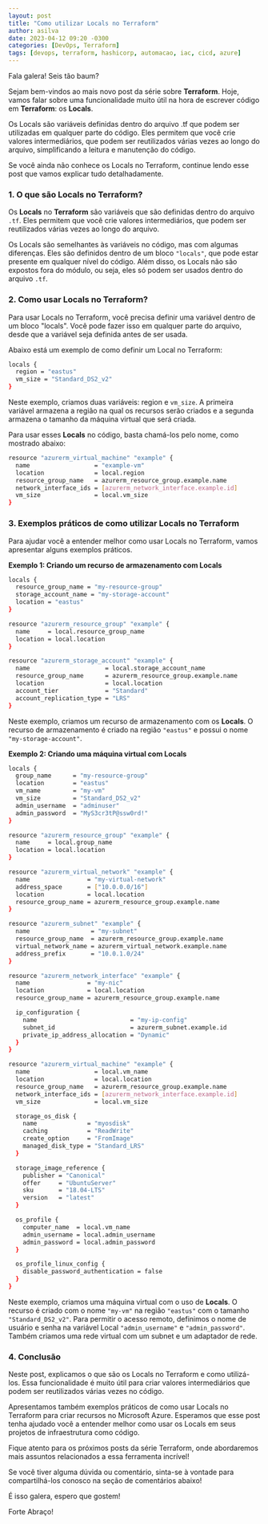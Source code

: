 ```yaml
---
layout: post
title: "Como utilizar Locals no Terraform"
author: asilva
date: 2023-04-12 09:20 -0300
categories: [DevOps, Terraform]
tags: [devops, terraform, hashicorp, automacao, iac, cicd, azure]
---
```


Fala galera! Seis tão baum?

Sejam bem-vindos ao mais novo post da série sobre **Terraform**. Hoje, vamos falar sobre uma funcionalidade muito útil na hora de escrever código em **Terraform**: os **Locals**.

Os Locals são variáveis definidas dentro do arquivo .tf que podem ser utilizadas em qualquer parte do código. Eles permitem que você crie valores intermediários, que podem ser reutilizados várias vezes ao longo do arquivo, simplificando a leitura e manutenção do código.

Se você ainda não conhece os Locals no Terraform, continue lendo esse post que vamos explicar tudo detalhadamente.

### **1. O que são Locals no Terraform?**

Os **Locals** no **Terraform** são variáveis que são definidas dentro do arquivo `.tf`. Eles permitem que você crie valores intermediários, que podem ser reutilizados várias vezes ao longo do arquivo.

Os Locals são semelhantes às variáveis no código, mas com algumas diferenças. Eles são definidos dentro de um bloco `"locals"`, que pode estar presente em qualquer nível do código. Além disso, os Locals não são expostos fora do módulo, ou seja, eles só podem ser usados dentro do arquivo `.tf`.

### **2. Como usar Locals no Terraform?**

Para usar Locals no Terraform, você precisa definir uma variável dentro de um bloco "locals". Você pode fazer isso em qualquer parte do arquivo, desde que a variável seja definida antes de ser usada.

Abaixo está um exemplo de como definir um Local no Terraform:

````bash
locals {
  region = "eastus"
  vm_size = "Standard_DS2_v2"
}
````

Neste exemplo, criamos duas variáveis: region e `vm_size`. A primeira variável armazena a região na qual os recursos serão criados e a segunda armazena o tamanho da máquina virtual que será criada.

Para usar esses **Locals** no código, basta chamá-los pelo nome, como mostrado abaixo:

````bash
resource "azurerm_virtual_machine" "example" {
  name                  = "example-vm"
  location              = local.region
  resource_group_name   = azurerm_resource_group.example.name
  network_interface_ids = [azurerm_network_interface.example.id]
  vm_size               = local.vm_size
}
````

### **3. Exemplos práticos de como utilizar Locals no Terraform**

Para ajudar você a entender melhor como usar Locals no Terraform, vamos apresentar alguns exemplos práticos.

**Exemplo 1: Criando um recurso de armazenamento com Locals**

````bash
locals {
  resource_group_name = "my-resource-group"
  storage_account_name = "my-storage-account"
  location = "eastus"
}

resource "azurerm_resource_group" "example" {
  name     = local.resource_group_name
  location = local.location
}

resource "azurerm_storage_account" "example" {
  name                     = local.storage_account_name
  resource_group_name      = azurerm_resource_group.example.name
  location                 = local.location
  account_tier             = "Standard"
  account_replication_type = "LRS"
}
````

Neste exemplo, criamos um recurso de armazenamento com os **Locals**. O recurso de armazenamento é criado na região `"eastus"` e possui o nome `"my-storage-account"`.

**Exemplo 2: Criando uma máquina virtual com Locals**

````bash
locals {
  group_name      = "my-resource-group"
  location        = "eastus"
  vm_name         = "my-vm"
  vm_size         = "Standard_DS2_v2"
  admin_username  = "adminuser"
  admin_password  = "MyS3cr3tP@ssw0rd!"
}

resource "azurerm_resource_group" "example" {
  name     = local.group_name
  location = local.location
}

resource "azurerm_virtual_network" "example" {
  name                = "my-virtual-network"
  address_space       = ["10.0.0.0/16"]
  location            = local.location
  resource_group_name = azurerm_resource_group.example.name
}

resource "azurerm_subnet" "example" {
  name                 = "my-subnet"
  resource_group_name  = azurerm_resource_group.example.name
  virtual_network_name = azurerm_virtual_network.example.name
  address_prefix       = "10.0.1.0/24"
}

resource "azurerm_network_interface" "example" {
  name                = "my-nic"
  location            = local.location
  resource_group_name = azurerm_resource_group.example.name

  ip_configuration {
    name                          = "my-ip-config"
    subnet_id                     = azurerm_subnet.example.id
    private_ip_address_allocation = "Dynamic"
  }
}

resource "azurerm_virtual_machine" "example" {
  name                  = local.vm_name
  location              = local.location
  resource_group_name   = azurerm_resource_group.example.name
  network_interface_ids = [azurerm_network_interface.example.id]
  vm_size               = local.vm_size

  storage_os_disk {
    name              = "myosdisk"
    caching           = "ReadWrite"
    create_option     = "FromImage"
    managed_disk_type = "Standard_LRS"
  }

  storage_image_reference {
    publisher = "Canonical"
    offer     = "UbuntuServer"
    sku       = "18.04-LTS"
    version   = "latest"
  }

  os_profile {
    computer_name  = local.vm_name
    admin_username = local.admin_username
    admin_password = local.admin_password
  }

  os_profile_linux_config {
    disable_password_authentication = false
  }
}
````

Neste exemplo, criamos uma máquina virtual com o uso de **Locals**. O recurso é criado com o nome `"my-vm"` na região `"eastus"` com o tamanho `"Standard_DS2_v2"`. Para permitir o acesso remoto, definimos o nome de usuário e senha na variável Local `"admin_username"` e `"admin_password"`. Também criamos uma rede virtual com um subnet e um adaptador de rede.

### **4. Conclusão**

Neste post, explicamos o que são os Locals no Terraform e como utilizá-los. Essa funcionalidade é muito útil para criar valores intermediários que podem ser reutilizados várias vezes no código.

Apresentamos também exemplos práticos de como usar Locals no Terraform para criar recursos no Microsoft Azure. Esperamos que esse post tenha ajudado você a entender melhor como usar os Locals em seus projetos de infraestrutura como código.

Fique atento para os próximos posts da série Terraform, onde abordaremos mais assuntos relacionados a essa ferramenta incrível!

Se você tiver alguma dúvida ou comentário, sinta-se à vontade para compartilhá-los conosco na seção de comentários abaixo!

É isso galera, espero que gostem!

Forte Abraço!
